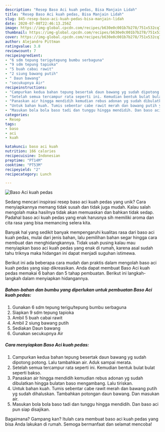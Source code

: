 ```yaml
---
description: "Resep Baso Aci kuah pedas, Bisa Manjain Lidah"
title: "Resep Baso Aci kuah pedas, Bisa Manjain Lidah"
slug: 845-resep-baso-aci-kuah-pedas-bisa-manjain-lidah
date: 2020-07-08T22:46:13.256Z
image: https://img-global.cpcdn.com/recipes/b630e0c001b7b278/751x532cq70/baso-aci-kuah-pedas-foto-resep-utama.jpg
thumbnail: https://img-global.cpcdn.com/recipes/b630e0c001b7b278/751x532cq70/baso-aci-kuah-pedas-foto-resep-utama.jpg
cover: https://img-global.cpcdn.com/recipes/b630e0c001b7b278/751x532cq70/baso-aci-kuah-pedas-foto-resep-utama.jpg
author: Alejandro Pittman
ratingvalue: 3.8
reviewcount: 7
recipeingredient:
- "6 sdm tepung terigutepung bumbu serbaguna"
- "9 sdm tepung tapioka"
- "5 buah cabai rawit"
- "2 siung bawang putih"
- " Daun bawang"
- "secukupnya Air"
recipeinstructions:
- "Campurkan kedua bahan tepung besertak daun bawang yg sudah dipotong potong. Lalu tambahkan air. Aduk sampai merata."
- "Setelah semua tercampur rata seperti ini. Kemudian bentuk bulat bulat seperti bakso."
- "Panaskan air hingga mendidih kemudian rebus adonan yg sudah dibulatkan hingga bulatan baso mengambang. Lalu tiriskan."
- "Untuk bahan kuah. Tumis sebentar cabe rawit merah dan bawang putih yg sudah dihaluskan. Tambahkan potongan daun bawang. Dan masukan air."
- "Masukan bola bola baso tadi dan tunggu hingga mendidih. Dan baso aci pun siap disajikan."
categories:
- Resep
tags:
- baso
- aci
- kuah

katakunci: baso aci kuah 
nutrition: 166 calories
recipecuisine: Indonesian
preptime: "PT14M"
cooktime: "PT53M"
recipeyield: "2"
recipecategory: Lunch

---
```



![Baso Aci kuah pedas](https://img-global.cpcdn.com/recipes/b630e0c001b7b278/751x532cq70/baso-aci-kuah-pedas-foto-resep-utama.jpg)

Sedang mencari inspirasi resep baso aci kuah pedas yang unik? Cara menyiapkannya memang tidak susah dan tidak juga mudah. Kalau salah mengolah maka hasilnya tidak akan memuaskan dan bahkan tidak sedap. Padahal baso aci kuah pedas yang enak harusnya sih memiliki aroma dan cita rasa yang bisa memancing selera kita.



Banyak hal yang sedikit banyak mempengaruhi kualitas rasa dari baso aci kuah pedas, mulai dari jenis bahan, lalu pemilihan bahan segar hingga cara membuat dan menghidangkannya. Tidak usah pusing kalau mau menyiapkan baso aci kuah pedas yang enak di rumah, karena asal sudah tahu triknya maka hidangan ini dapat menjadi suguhan istimewa.


Berikut ini ada beberapa cara mudah dan praktis dalam mengolah baso aci kuah pedas yang siap dikreasikan. Anda dapat membuat Baso Aci kuah pedas memakai 6 bahan dan 5 tahap pembuatan. Berikut ini langkah-langkah dalam menyiapkan hidangannya.

<!--inarticleads1-->

##### Bahan-bahan dan bumbu yang diperlukan untuk pembuatan Baso Aci kuah pedas:

1. Gunakan 6 sdm tepung terigu/tepung bumbu serbaguna
1. Siapkan 9 sdm tepung tapioka
1. Ambil 5 buah cabai rawit
1. Ambil 2 siung bawang putih
1. Sediakan  Daun bawang
1. Gunakan secukupnya Air




<!--inarticleads2-->

##### Cara menyiapkan Baso Aci kuah pedas:

1. Campurkan kedua bahan tepung besertak daun bawang yg sudah dipotong potong. Lalu tambahkan air. Aduk sampai merata.
1. Setelah semua tercampur rata seperti ini. Kemudian bentuk bulat bulat seperti bakso.
1. Panaskan air hingga mendidih kemudian rebus adonan yg sudah dibulatkan hingga bulatan baso mengambang. Lalu tiriskan.
1. Untuk bahan kuah. Tumis sebentar cabe rawit merah dan bawang putih yg sudah dihaluskan. Tambahkan potongan daun bawang. Dan masukan air.
1. Masukan bola bola baso tadi dan tunggu hingga mendidih. Dan baso aci pun siap disajikan.




Bagaimana? Gampang kan? Itulah cara membuat baso aci kuah pedas yang bisa Anda lakukan di rumah. Semoga bermanfaat dan selamat mencoba!
